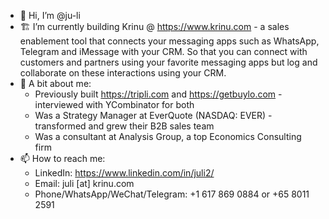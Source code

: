 * 👋 Hi, I’m @ju-li
* 🏗 I’m currently building Krinu @ https://www.krinu.com - a sales enablement tool that connects your messaging apps such as WhatsApp, Telegram and iMessage with your CRM. So that you can connect with customers and partners using your favorite messaging apps but log and collaborate on these interactions using your CRM.
* 📃 A bit about me:
    * Previously built https://tripli.com and https://getbuylo.com - interviewed with YCombinator for both
    * Was a Strategy Manager at EverQuote (NASDAQ: EVER) - transformed and grew their B2B sales team
    * Was a consultant at Analysis Group, a top Economics Consulting firm
* 📫 How to reach me: 
    * LinkedIn: https://www.linkedin.com/in/juli2/
    * Email: juli [at] krinu.com
    * Phone/WhatsApp/WeChat/Telegram: +1 617 869 0884 or +65 8011 2591

<!---
ju-li/ju-li is a ✨ special ✨ repository because its `README.md` (this file) appears on your GitHub profile.
You can click the Preview link to take a look at your changes.
--->
